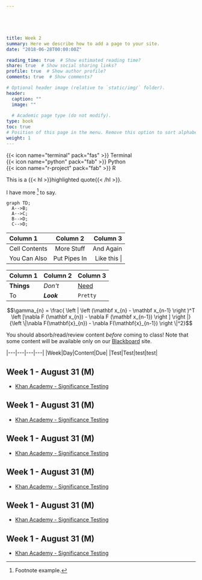 ```yaml
---





title: Week 2
summary: Here we describe how to add a page to your site.
date: "2018-06-28T00:00:00Z"

reading_time: true  # Show estimated reading time?
share: true  # Show social sharing links?
profile: true  # Show author profile?
comments: true  # Show comments?

# Optional header image (relative to `static/img/` folder).
header:
  caption: ""
  image: ""
  
  # Academic page type (do not modify).
type: book
toc: true 
# Position of this page in the menu. Remove this option to sort alphabetically.
weight: 1
---
```


{{< icon name="terminal" pack="fas" >}} Terminal  
{{< icon name="python" pack="fab" >}} Python  
{{< icon name="r-project" pack="fab" >}} R

This is a {{< hl >}}highlighted quote{{< /hl >}}.

I have more [^1] to say.

[^1]: Footnote example.


```mermaid
graph TD;
  A-->B;
  A-->C;
  B-->D;
  C-->D;
```


| Column 1       | Column 2     | Column 3     |
| :------------- | :----------: | -----------: |
|  Cell Contents | More Stuff   | And Again    |
| You Can Also   | Put Pipes In | Like this \| |



Column 1 | Column 2 | Column 3
--- | --- | ---
**Things** | _Don't_ | [Need](http://makeuseof.com)
To | *__Look__* | `Pretty`

$$\gamma_{n} = \frac{ 
\left | \left (\mathbf x_{n} - \mathbf x_{n-1} \right )^T 
\left [\nabla F (\mathbf x_{n}) - \nabla F (\mathbf x_{n-1}) \right ] \right |}
{\left \|\nabla F(\mathbf{x}_{n}) - \nabla F(\mathbf{x}_{n-1}) \right \|^2}$$

You should absorb/read/review content _before_ coming to class! Note that some content will be available only on our [Blackboard](http://bb.uvm.edu) site. 


|---|---|---|---|
|Week|Day|Content|Due|
|Test|Test|test|test|

## Week 1 - August 31 (M)

- [Khan Academy - Significance Testing](https://www.khanacademy.org/math/ap-statistics/tests-significance-ap)


## Week 1 - August 31 (M)

- [Khan Academy - Significance Testing](https://www.khanacademy.org/math/ap-statistics/tests-significance-ap)

## Week 1 - August 31 (M)

- [Khan Academy - Significance Testing](https://www.khanacademy.org/math/ap-statistics/tests-significance-ap)

## Week 1 - August 31 (M)

- [Khan Academy - Significance Testing](https://www.khanacademy.org/math/ap-statistics/tests-significance-ap)

## Week 1 - August 31 (M)

- [Khan Academy - Significance Testing](https://www.khanacademy.org/math/ap-statistics/tests-significance-ap)

## Week 1 - August 31 (M)

- [Khan Academy - Significance Testing](https://www.khanacademy.org/math/ap-statistics/tests-significance-ap)

